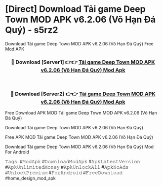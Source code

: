 # [Direct] Download Tải game Deep Town MOD APK v6.2.06 (Vô Hạn Đá Quý) - s5rz2
Download Tải game Deep Town MOD APK v6.2.06 (Vô Hạn Đá Quý) Free Mod APK

<div align="center">
<h3>🔴 Download [Server1] 👉👉 <a href="https://apk-comot.site?title=Tải_game_Deep_Town_MOD_APK_v6.2.06_(Vô_Hạn_Đá_Quý)">Tải game Deep Town MOD APK v6.2.06 (Vô Hạn Đá Quý) Mod Apk</a></h3><br>

<h3>🔴 Download [Server2] 👉👉 <a href="https://apk-comot.site?title=Tải_game_Deep_Town_MOD_APK_v6.2.06_(Vô_Hạn_Đá_Quý)">Tải game Deep Town MOD APK v6.2.06 (Vô Hạn Đá Quý) Mod Apk</a></h3>
</div>


Free Download APK MOD Tải game Deep Town MOD APK v6.2.06 (Vô Hạn Đá Quý)

Download Tải game Deep Town MOD APK v6.2.06 (Vô Hạn Đá Quý) 

Free APK MOD Tải game Deep Town MOD APK v6.2.06 (Vô Hạn Đá Quý) 

Download Tải game Deep Town MOD APK v6.2.06 (Vô Hạn Đá Quý) Mod For Android

𝚃𝚊𝚐𝚜: #𝙼𝚘𝚍𝙰𝚙𝚔 #𝙳𝚘𝚠𝚗𝚕𝚘𝚊𝚍𝙼𝚘𝚍𝙰𝚙𝚔 #𝙰𝚙𝚔𝙻𝚊𝚝𝚎𝚜𝚝𝚅𝚎𝚛𝚜𝚒𝚘𝚗 #𝙰𝚙𝚔𝚄𝚗𝚕𝚒𝚖𝚒𝚝𝚎𝚍𝙼𝚘𝚗𝚎𝚢 #𝙰𝚙𝚔𝚄𝚗𝚕𝚘𝚌𝚔𝙰𝚕𝚕 #𝙰𝚙𝚔𝙽𝚘𝙰𝚍𝚜 #𝚄𝚗𝚕𝚘𝚌𝚔𝙿𝚛𝚎𝚖𝚒𝚞𝚖 #𝙵𝚘𝚛𝙰𝚗𝚍𝚛𝚘𝚒𝚍 #𝙵𝚛𝚎𝚎𝙳𝚘𝚠𝚗𝚕𝚘𝚊𝚍 #home_design_mod_apk